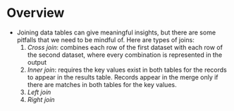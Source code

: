 # Overview
  * Joining data tables can give meaningful insights, but there are some pitfalls that we need to be mindful of. Here are types of joins:
      1. *Cross join*: combines each row of the first dataset with each row of the second dataset, where every combination is represented in the output
      2. *Inner join*: requires the key values exist in both tables for the records to appear in the results table. Records appear in the merge only if there are matches in both tables for the key values.
      3. *Left join*
      4. *Right join*
